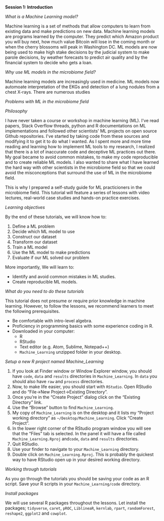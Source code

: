 __Session 1: Introduction__

*What is a Machine Learning model?*

Machine learning is a set of methods that allow computers to learn from existing data and make predictions on new data.
Machine learning models are programs learned by the computer. They predict which Amazon product you will buy next, how much value Bitcoin will lose in the coming month or when the cherry blossoms will peak in Washington DC. ML models are now being used to make high stake decisions by the judicial system to make parole decisions, by weather forecasts to predict air quality and by the financial system to decide who gets a loan.

*Why use ML models in the microbiome field?*

Machine learning models are increasingly used in medicine. ML models now automoate interpretation of the EKGs and detection of a lung nodules from a chest X-rays. There are numerous studies 

*Problems with ML in the microbiome field*

*Philosophy*

I have never taken a course or workshop in machine learning (ML). I've read papers, Stack Overflow threads, python and R documentations on ML implementations and followed other scientists' ML projects on open source Github repositories. I've started by taking code from these sources and modifying it to get it to do what I wanted. As I spent more and more time reading and learning how to implement ML tools to my research, I realized that there is a lot of inaccurate code and deceptive ML practices out there. My goal became to avoid common mistakes, to make my code reproducible and to create reliable ML models. I also wanted to share what I have learned the hard way with other scientists in the microbiome field so that we could avoid the misconceptions that surround the use of ML in the microbiome field.

This is why I prepared a self-study guide for ML practicioners in the microbiome field. This tutorial will feature a series of lessons with video lectures, real-world case studies and hands-on practice exercises.

*Learning objectives*

By the end of these tutorials, we will know how to:

1. Define a ML problem
2. Decide which ML model to use
3. Construct our dataset
4. Transform our dataset
5. Train a ML model
6. Use the ML model to make predictions
7. Evaluate if our ML solved our problem

More importantly, We will learn to:
- Identify and avoid common mistakes in ML studies.
- Create reproducible ML models.

*What do you need to do these tutorials*

This tutorial does not presume or require prior knowledge in machine learning. However, to follow the lessons, we recommend learners to meet the following prerequisites.

- Be comfortable with intro-level algebra.
- Proficiency in programming basics with some experience coding in R.
- Downloaded in your computer:
    - R
    - RStudio
    - Text editor (e.g. Atom, Sublime, Notepad++)
    - `Machine_Learning` unzipped folder in your desktop.


*Setup a new R project named Machine_Learning*

1. If you look at Finder window or Window Explorer window, you should have `code`, `data` and `results` directories in `Machine_Learning`. In `data` you should also have `raw` and `process` directories.
3. Now, to make life easier, you should start with `RStudio`. Open RStudio and do “File->New Project->Existing Directory”.
4. Once you’re in the “Create Project” dialog click on the “Existing Directory” link.
5. Use the “Browse” button to find `Machine_Learning`.
6. My copy of `Machine_Learning` is on the desktop and it lists my “Project working directory” as `~/Desktop/Machine_Learning`. Click “Create Project”.
7. In the lower right corner of the RStudio program window you will see that the “Files” tab is selected. In the panel it will have a file called `Machine_Learning.Rproj` and`code`, `data` and `results` directories.
8. Quit RStudio.
9. Use your finder to navigate to your `Machine_Learning` directory.
10. Double click on `Machine_Learning.Rproj`. This is probably the quickest way to have RStudio open up in your desired working directory.

*Working through tutorials*

As you go through the tutorials you should be saving your code as an R script. Save your R scripts in your `Machine_Learning/code` directory.

*Install packages*

We will use several R packages throughout the lessons. Let install the packages; `tidyverse`, `caret`, `pROC`, `LiblineaR`, `kernlab`, `rpart`, `randomForest`, `reshape2`, `ggplot2` and `cowplot`.
